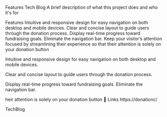 Features
Tech Blog A brief description of what this project does and who it's for

Features Intuitive and responsive design for easy navigation on both desktop and mobile devices. Clear and concise layout to guide users through the donation process. Display real-time progress toward fundraising goals. Eliminate the navigation bar. Keep your visitor’s attention focused by streamlining their experience so that their attention is solely on your donation button

Intuitive and responsive design for easy navigation on both desktop and mobile devices.

Clear and concise layout to guide users through the donation process.

Display real-time progress toward fundraising goals.
Eliminate the navigation bar. 

heir attention is solely on your donation button
🔗 Links
https://donationc/

TechBlog